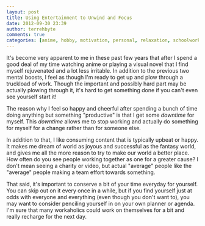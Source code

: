 ```yaml
---
layout: post
title: Using Entertainment to Unwind and Focus
date: 2012-09-30 23:39
author: terrehbyte
comments: true
categories: [anime, hobby, motivation, personal, relaxation, schoolwork, unwind, visual novel, work, work]
---
```

It's become very apparent to me in these past few years that after I spend a good deal of my time watching anime or playing a visual novel that I find myself rejuvenated and a lot less irritable. In addition to the previous two mental boosts, I feel as though I'm ready to get up and plow through a truckload of work. Though the important and possibly hard part may be actually plowing through it, it's hard to get something done if you can't even see yourself start it!

The reason why I feel so happy and cheerful after spending a bunch of time doing anything but something "productive" is that I get some <em>downtime</em> for myself. This <em>downtime</em> allows me to stop working and actually do something for myself for a change rather than for someone else.

In addition to that, I like consuming content that is typically upbeat or happy. It makes me dream of world as joyous and successful as the fantasy world, and gives me all the more reason to try to make our world a better place. How often do you see people working together as one for a greater cause? I don't mean seeing a charity or video, but actual "average" people like the "average" people making a team effort towards something.

That said, it's important to conserve a bit of your time everyday for yourself. You can skip out on it every once in a while, but if you find yourself just at odds with everyone and everything (even though you don't want to), you may want to consider penciling yourself in on your own planner or agenda. I'm sure that many workaholics could work on themselves for a bit and really recharge for the next day.
